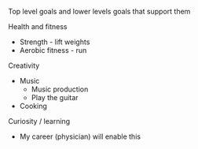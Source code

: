 Top level goals and lower levels goals that support them

Health and fitness
- Strength - lift weights
- Aerobic fitness - run

Creativity
- Music
	- Music production 
	- Play the guitar
- Cooking

Curiosity / learning
- My career (physician) will enable this